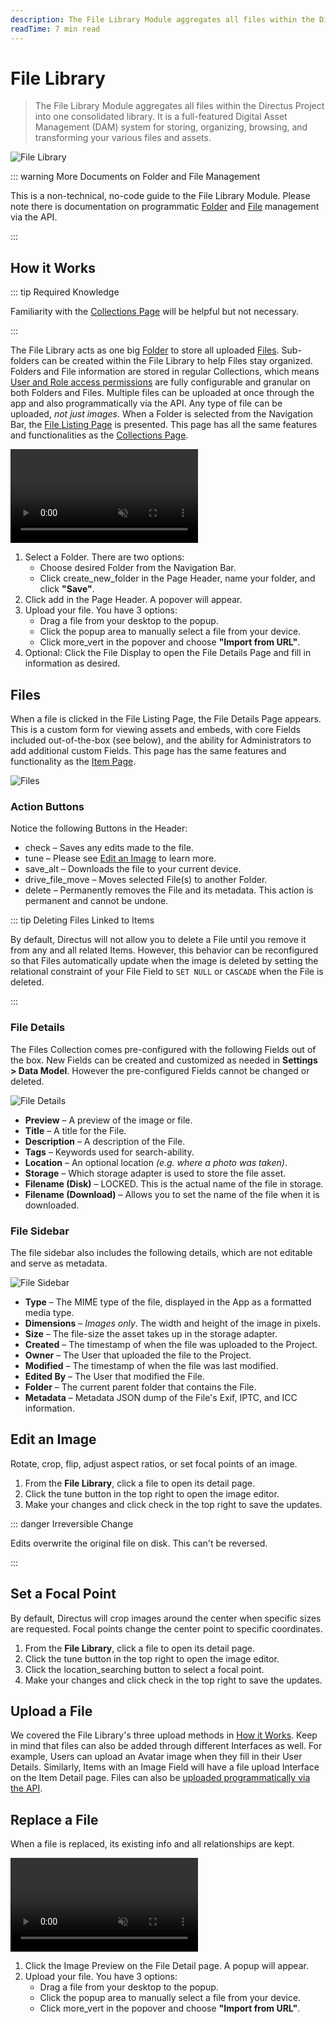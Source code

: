 ```yaml
---
description: The File Library Module aggregates all files within the Directus Project into one consolidated library.
readTime: 7 min read
---
```


# File Library

> The File Library Module aggregates all files within the Directus Project into one consolidated library. It is a
> full-featured Digital Asset Management (DAM) system for storing, organizing, browsing, and transforming your various
> files and assets.

![File Library](https://cdn.directus.io/docs/v9/app-guide/file-library/file-library-20220305A/file-library-20220307A.webp)

::: warning More Documents on Folder and File Management

This is a non-technical, no-code guide to the File Library Module. Please note there is documentation on programmatic
[Folder](/reference/system/folders) and [File](/reference/files) management via the API.

:::

## How it Works

::: tip Required Knowledge

Familiarity with the [Collections Page](/user-guide/content-module/content/collections) will be helpful but not
necessary.

:::

The File Library acts as one big [Folder](#folders) to store all uploaded [Files](#files). Sub-folders can be created
within the File Library to help Files stay organized. Folders and File information are stored in regular Collections,
which means [User and Role access permissions](/user-guide/user-management/users-roles-permissions) are fully
configurable and granular on both Folders and Files. Multiple files can be uploaded at once through the app and also
programmatically via the API. Any type of file can be uploaded, _not just images_. When a Folder is selected from the
Navigation Bar, the [File Listing Page](#folders) is presented. This page has all the same features and functionalities
as the [Collections Page](/user-guide/content-module/content/collections).

<video title="How the File Library Works" autoplay playsinline muted loop controls>
	<source src="https://cdn.directus.io/docs/v9/app-guide/file-library/file-library-20220305A/how-it-works-20220305A.mp4" type="video/mp4"/>
	<p>
		Your browser is not displaying the video for some reason. Here's a <a href="">link to the video</a> instead.
	</p>
</video>

1. Select a Folder. There are two options:
   - Choose desired Folder from the Navigation Bar.
   - Click <span mi btn sec>create_new_folder</span> in the Page Header, name your folder, and click **"Save"**.
2. Click <span mi btn>add</span> in the Page Header. A popover will appear.
3. Upload your file. You have 3 options:
   - Drag a file from your desktop to the popup.
   - Click the popup area to manually select a file from your device.
   - Click <span mi icon>more_vert</span> in the popover and choose **"Import from URL"**.
4. Optional: Click the File Display to open the File Details Page and fill in information as desired.

## Files

When a file is clicked in the File Listing Page, the File Details Page appears. This is a custom form for viewing assets
and embeds, with core Fields included out-of-the-box (see below), and the ability for Administrators to add additional
custom Fields. This page has the same features and functionality as the
[Item Page](/user-guide/overview/glossary#items).

![Files](https://cdn.directus.io/docs/v9/app-guide/file-library/file-library-20220305A/files-20220305A.webp)

### Action Buttons

Notice the following Buttons in the Header:

- <span mi btn >check</span> – Saves any edits made to the file.
- <span mi btn sec>tune</span> – Please see [Edit an Image](#edit-an-image) to learn more.
- <span mi btn sec>save_alt</span> – Downloads the file to your current device.
- <span mi btn sec>drive_file_move</span> – Moves selected File(s) to another Folder.
- <span mi btn dngr>delete</span> – Permanently removes the File and its metadata. This action is permanent and cannot
  be undone.

::: tip Deleting Files Linked to Items

By default, Directus will not allow you to delete a File until you remove it from any and all related Items. However,
this behavior can be reconfigured so that Files automatically update when the image is deleted by setting the relational
constraint of your File Field to `SET NULL` or `CASCADE` when the File is deleted.

:::

### File Details

The Files Collection comes pre-configured with the following Fields out of the box. New Fields can be created and
customized as needed in **Settings > Data Model**. However the pre-configured Fields cannot be changed or deleted.

![File Details](https://cdn.directus.io/docs/v9/app-guide/file-library/file-library-20220305A/file-details-20220305A.webp)

- **Preview** – A preview of the image or file.
- **Title** – A title for the File.
- **Description** – A description of the File.
- **Tags** – Keywords used for search-ability.
- **Location** – An optional location _(e.g. where a photo was taken)_.
- **Storage** – Which storage adapter is used to store the file asset.
- **Filename (Disk)** – LOCKED. This is the actual name of the file in storage.
- **Filename (Download)** – Allows you to set the name of the file when it is downloaded.

### File Sidebar

The file sidebar also includes the following details, which are not editable and serve as metadata.

![File Sidebar](https://cdn.directus.io/docs/v9/app-guide/file-library/file-library-20220305A/file-sidebar-20220305A.webp)

- **Type** – The MIME type of the file, displayed in the App as a formatted media type.
- **Dimensions** – _Images only_. The width and height of the image in pixels.
- **Size** – The file-size the asset takes up in the storage adapter.
- **Created** – The timestamp of when the file was uploaded to the Project.
- **Owner** – The User that uploaded the file to the Project.
- **Modified** – The timestamp of when the file was last modified.
- **Edited By** – The User that modified the File.
- **Folder** – The current parent folder that contains the File.
- **Metadata** – Metadata JSON dump of the File's Exif, IPTC, and ICC information.

## Edit an Image

Rotate, crop, flip, adjust aspect ratios, or set focal points of an image.

1. From the **File Library**, click a file to open its detail page.
2. Click the <span mi btn sec>tune</span> button in the top right to open the image editor.
3. Make your changes and click <span mi btn>check</span> in the top right to save the updates.

::: danger Irreversible Change

Edits overwrite the original file on disk. This can't be reversed.

:::

## Set a Focal Point

By default, Directus will crop images around the center when specific sizes are requested. Focal points change the center
point to specific coordinates.

1. From the **File Library**, click a file to open its detail page.
2. Click the <span mi btn sec>tune</span> button in the top right to open the image editor.
3. Click the <span mi btn sec>location_searching</span> button to select a focal point.
4. Make your changes and click <span mi btn>check</span> in the top right to save the updates.

## Upload a File

We covered the File Library's three upload methods in [How it Works](#how-it-works). Keep in mind that files can also be
added through different Interfaces as well. For example, Users can upload an Avatar image when they fill in their User
Details. Similarly, Items with an Image Field will have a file upload Interface on the Item Detail page. Files can also
be [uploaded programmatically via the API](/reference/files).

## Replace a File

When a file is replaced, its existing info and all relationships are kept.

<video alt="Replace a File" loop muted controls autoplay playsinline>
  <source src="https://cdn.directus.io/docs/v9/app-guide/file-library/file-library-20220608A/replace-a-file-20220608A.mp4" type="video/mp4">
</video>

1. Click the Image Preview on the File Detail page. A popup will appear.
2. Upload your file. You have 3 options:
   - Drag a file from your desktop to the popup.
   - Click the popup area to manually select a file from your device.
   - Click <span mi icon>more_vert</span> in the popover and choose **"Import from URL"**.
